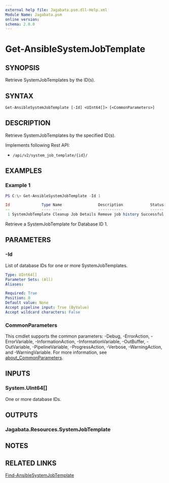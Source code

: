 ```yaml
---
external help file: Jagabata.psm.dll-Help.xml
Module Name: Jagabata.psm
online version:
schema: 2.0.0
---
```


# Get-AnsibleSystemJobTemplate

## SYNOPSIS
Retrieve SystemJobTemplates by the ID(s).

## SYNTAX

```
Get-AnsibleSystemJobTemplate [-Id] <UInt64[]> [<CommonParameters>]
```

## DESCRIPTION
Retrieve SystemJobTemplates by the specified ID(s).

Implements following Rest API:  
- `/api/v2/system_job_template/{id}/`

## EXAMPLES

### Example 1
```powershell
PS C:\> Get-AnsibleSystemJobTemplate -Id 1

Id              Type Name                Description            Status Modified            LastJobRun          NextJobRun          Options Note
--              ---- ----                -----------            ------ --------            ----------          ----------          ------- ----
 1 SystemJobTemplate Cleanup Job Details Remove job history Successful 2023/11/04 16:19:08 2024/07/28 16:19:34 2024/08/11 16:19:08         {[JobType, cleanup_jobs]}
```

Retrieve a SystemJobTemplate for Database ID 1.

## PARAMETERS

### -Id
List of database IDs for one or more SystemJobTemplates.

```yaml
Type: UInt64[]
Parameter Sets: (All)
Aliases:

Required: True
Position: 0
Default value: None
Accept pipeline input: True (ByValue)
Accept wildcard characters: False
```

### CommonParameters
This cmdlet supports the common parameters: -Debug, -ErrorAction, -ErrorVariable, -InformationAction, -InformationVariable, -OutBuffer, -OutVariable, -PipelineVariable, -ProgressAction, -Verbose, -WarningAction, and -WarningVariable. For more information, see [about_CommonParameters](http://go.microsoft.com/fwlink/?LinkID=113216).

## INPUTS

### System.UInt64[]
One or more database IDs.

## OUTPUTS

### Jagabata.Resources.SystemJobTemplate
## NOTES

## RELATED LINKS

[Find-AnsibleSystemJobTemplate](Find-AnsibleSystemJobTemplate.md)
